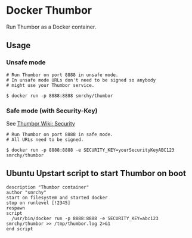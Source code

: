 # Docker Thumbor

Run Thumbor as a Docker container.

## Usage


### Unsafe mode


```
# Run Thumbor on port 8888 in unsafe mode.
# In unsafe mode URLs don't need to be signed so anybody
# might use your Thumbor service.

$ docker run -p 8888:8888 smrchy/thumbor

```

### Safe mode (with Security-Key)

See [Thumbor Wiki: Security](https://github.com/thumbor/thumbor/wiki/Security)

```
# Run Thumbor on port 8888 in safe mode.
# All URLs need to be signed.

$ docker run -p 8888:8888 -e SECURITY_KEY=yourSecurityKeyABC123 smrchy/thumbor

```

## Ubuntu Upstart script to start Thumbor on boot

```
description "Thumbor container"
author "smrchy"
start on filesystem and started docker
stop on runlevel [!2345]
respawn
script
  /usr/bin/docker run -p 8888:8888 -e SECURITY_KEY=abc123 smrchy/thumbor >> /tmp/thumbor.log 2>&1
end script
```